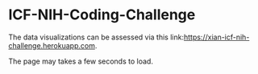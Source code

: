 # ICF-NIH-Coding-Challenge
The data visualizations can be assessed via this link:https://xian-icf-nih-challenge.herokuapp.com.

The page may takes a few seconds to load. 


